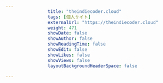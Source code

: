 ```yaml
---
                title: "theindiecoder.cloud"
                tags: [個人サイト]
                externalUrl: "https://theindiecoder.cloud"
                weight: 471
                showDate: false
                showAuthor: false
                showReadingTime: false
                showEdit: false
                showLikes: false
                showViews: false
                layoutBackgroundHeaderSpace: false
                
---
```


